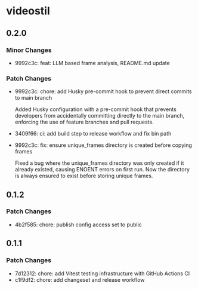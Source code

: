 # videostil

## 0.2.0

### Minor Changes

- 9992c3c: feat: LLM based frame analysis, README.md update

### Patch Changes

- 9992c3c: chore: add Husky pre-commit hook to prevent direct commits to main branch

  Added Husky configuration with a pre-commit hook that prevents developers from accidentally committing directly to the main branch, enforcing the use of feature branches and pull requests.

- 3409f66: ci: add build step to release workflow and fix bin path
- 9992c3c: fix: ensure unique_frames directory is created before copying frames

  Fixed a bug where the unique_frames directory was only created if it already existed, causing ENOENT errors on first run. Now the directory is always ensured to exist before storing unique frames.

## 0.1.2

### Patch Changes

- 4b2f585: chore: publish config access set to public

## 0.1.1

### Patch Changes

- 7d12312: chore: add Vitest testing infrastructure with GitHub Actions CI
- c1f9df2: chore: add changeset and release workflow
